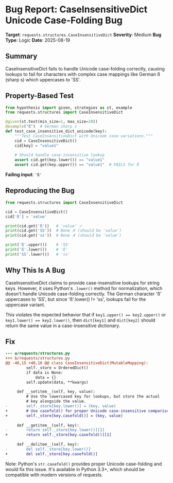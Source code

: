 # Bug Report: CaseInsensitiveDict Unicode Case-Folding Bug

**Target**: `requests.structures.CaseInsensitiveDict`
**Severity**: Medium
**Bug Type**: Logic
**Date**: 2025-08-19

## Summary

CaseInsensitiveDict fails to handle Unicode case-folding correctly, causing lookups to fail for characters with complex case mappings like German ß (sharp s) which uppercases to 'SS'.

## Property-Based Test

```python
from hypothesis import given, strategies as st, example
from requests.structures import CaseInsensitiveDict

@given(st.text(min_size=1, max_size=20))
@example("ß")  # German sharp s
def test_case_insensitive_dict_unicode(key):
    """Test CaseInsensitiveDict with Unicode case variations."""
    cid = CaseInsensitiveDict()
    cid[key] = "value1"
    
    # Should handle case-insensitive lookup
    assert cid.get(key.lower()) == "value1"
    assert cid.get(key.upper()) == "value1"  # FAILS for ß
```

**Failing input**: `'ß'`

## Reproducing the Bug

```python
from requests.structures import CaseInsensitiveDict

cid = CaseInsensitiveDict()
cid['ß'] = 'value'

print(cid.get('ß'))   # 'value' ✓
print(cid.get('SS'))  # None ✗ (should be 'value')
print(cid.get('ss'))  # None ✗ (should be 'value')

print('ß'.upper())    # 'SS'
print('ß'.lower())    # 'ß'
print('SS'.lower())   # 'ss'
```

## Why This Is A Bug

CaseInsensitiveDict claims to provide case-insensitive lookups for string keys. However, it uses Python's `.lower()` method for normalization, which doesn't handle Unicode case-folding correctly. The German character 'ß' uppercases to 'SS', but since 'ß'.lower() != 'ss', lookups fail for the uppercase variant.

This violates the expected behavior that if `key1.upper() == key2.upper()` or `key1.lower() == key2.lower()`, then `dict[key1]` and `dict[key2]` should return the same value in a case-insensitive dictionary.

## Fix

```diff
--- a/requests/structures.py
+++ b/requests/structures.py
@@ -40,15 +40,16 @@ class CaseInsensitiveDict(MutableMapping):
         self._store = OrderedDict()
         if data is None:
             data = {}
         self.update(data, **kwargs)
 
     def __setitem__(self, key, value):
         # Use the lowercased key for lookups, but store the actual
         # key alongside the value.
-        self._store[key.lower()] = (key, value)
+        # Use casefold() for proper Unicode case-insensitive comparison
+        self._store[key.casefold()] = (key, value)
 
     def __getitem__(self, key):
-        return self._store[key.lower()][1]
+        return self._store[key.casefold()][1]
 
     def __delitem__(self, key):
-        del self._store[key.lower()]
+        del self._store[key.casefold()]
```

Note: Python's `str.casefold()` provides proper Unicode case-folding and would fix this issue. It's available in Python 3.3+, which should be compatible with modern versions of requests.